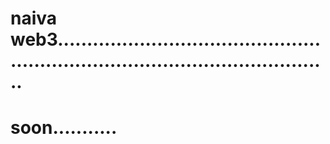 # naiva web3....................................................................................................
# soon...........
